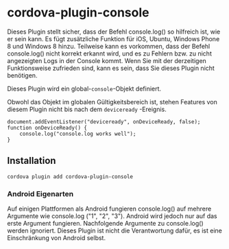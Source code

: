 <!---
    Licensed to the Apache Software Foundation (ASF) under one
    or more contributor license agreements.  See the NOTICE file
    distributed with this work for additional information
    regarding copyright ownership.  The ASF licenses this file
    to you under the Apache License, Version 2.0 (the
    "License"); you may not use this file except in compliance
    with the License.  You may obtain a copy of the License at

      http://www.apache.org/licenses/LICENSE-2.0

    Unless required by applicable law or agreed to in writing,
    software distributed under the License is distributed on an
    "AS IS" BASIS, WITHOUT WARRANTIES OR CONDITIONS OF ANY
    KIND, either express or implied.  See the License for the
    specific language governing permissions and limitations
    under the License.
-->

# cordova-plugin-console

Dieses Plugin stellt sicher, dass der Befehl console.log() so hilfreich ist, wie er sein kann. Es fügt zusätzliche
Funktion für iOS, Ubuntu, Windows Phone 8 und Windows 8 hinzu. Teilweise kann es vorkommen, dass der Befehl
console.log() nicht korrekt erkannt wird, und es zu Fehlern bzw. zu nicht angezeigten Logs in der Console kommt. Wenn
Sie mit der derzeitigen Funktionsweise zufrieden sind, kann es sein, dass Sie dieses Plugin nicht benötigen.

Dieses Plugin wird ein global-`console`-Objekt definiert.

Obwohl das Objekt im globalen Gültigkeitsbereich ist, stehen Features von diesem Plugin nicht bis nach dem `deviceready`
-Ereignis.

    document.addEventListener("deviceready", onDeviceReady, false);
    function onDeviceReady() {
        console.log("console.log works well");
    }

## Installation

    cordova plugin add cordova-plugin-console

### Android Eigenarten

Auf einigen Plattformen als Android fungieren console.log() auf mehrere Argumente wie console.log ("1", "2", "3").
Android wird jedoch nur auf das erste Argument fungieren. Nachfolgende Argumente zu console.log() werden ignoriert.
Dieses Plugin ist nicht die Verantwortung dafür, es ist eine Einschränkung von Android selbst.
